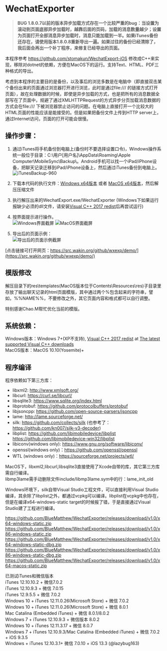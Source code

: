 # WechatExporter
  
 
> **BUG 1.8.0.7以前的版本异步加载方式存在一个比较严重的bug：当设置为滚动到页面底部异步加载时，越靠后面的页码，加载的消息数量越少；设置为页面打开全部消息异步加载时，消息只能加载到一半。如果iTunes备份还存在，请使用版本1.8.0.8重新导出一遍。如果过往的备份已经清除了，我后面会再出一个补丁程序，来修复已经导出的页面。**    

本程序参考 https://github.com/stomakun/WechatExport-iOS 修改成C++来实现，移除对dotnet的依赖，方便在MacOS下的运行。支持Text、HTML、PDF三种格式的导出。  
  
考虑到本程序的主要目的是备份，以及事后的浏览多数是在电脑中（即直接双击某个备份出来的页面通过浏览器打开进行浏览，此时是通过file:/// 的链接方式打开页面），故在处理数据的时候，即使是异步加载的方式，也是把所有的消息数据全部写在了页面中，规避了通过XMLHTTPRequest的方式异步分页加载消息数据的方式会在file:/// 下被浏览器禁止访问的问题。在电脑上直接打开一个比较大的HTML页面的性能应该是能接受的。但是如果把备份文件上传到HTTP server上，通过Internet访问，页面的打开可能会很慢。  
  
## 操作步骤：
1. 通过iTunes将手机备份到电脑上(备份时不要选择设置口令)，Windows操作系统一般位于目录：C:\用户[用户名]\AppData\Roaming\Apple Computer\MobileSync\Backup\。Android手机可以找一个iPad/iPhone设备，把聊天记录迁移到iPad/iPhone设备上，然后通过iTunes备份到电脑上。
![iTunesBackup-960](https://user-images.githubusercontent.com/37573096/125906418-090d4ac8-a2ba-4a26-9db2-c6dbed4b0a3c.png)
  
2. 下载本代码的执行文件：[Windows x64版本](https://github.com/BlueMatthew/WechatExporter/releases/download/v1.8.0.7/v1.8.0.7_x64_win.zip) 或者 [MacOS x64版本](https://github.com/BlueMatthew/WechatExporter/releases/download/v1.8.0.7/v1.8.0.7_x64_macos.zip)，然后解压压缩文件

3. 执行解压出来的WechatExport.exe/WechatExporter (Windows下如果运行报缺少必须的dll文件，请安装[Visual C++ 2017 redist](https://aka.ms/vs/16/release/vc_redist.x64.exe)后再尝试运行)

4. 按界面提示进行操作。  
![Windows界面截屏](https://src.wakin.org/github/wxexp/screenshots/win.png) ![MacOS界面截屏](https://src.wakin.org/github/wxexp/screenshots/mac.png###)

5. 导出后的页面示例：  
![导出后的页面示例截屏](https://src.wakin.org/github/wxexp/demo/demo.png)
  
[点击链接可打开网页：https://src.wakin.org/github/wxexp/demo/](https://src.wakin.org/github/wxexp/demo/)

## 模版修改
解压目录下的res\templates(MacOS版本位于Contents\Resources\res)子目录里存放了输出聊天记录的html页面模版，其中通过两个%包含起来的字符串，譬如，%%NAME%%，不要修改之外，其它页面内容和格式都可以自行调整。  
  
特别感谢Chao.M帮忙优化当前的模版。  
  
## 系统依赖：
Windows版本：Windows 7+(XP不支持), [Visual C++ 2017 redist](https://aka.ms/vs/16/release/vc_redist.x64.exe) at [The latest supported Visual C++ downloads](https://support.microsoft.com/en-us/help/2977003/the-latest-supported-visual-c-downloads)  
MacOS版本：MacOS 10.10(Yosemite)+


## 程序编译
程序依赖如下第三方库：
- libxml2: http://www.xmlsoft.org/  
- libcurl: https://curl.se/libcurl/  
- libsqlite3: https://www.sqlite.org/index.html   
- libprotobuf: https://github.com/protocolbuffers/protobuf  
- libjsoncpp: https://github.com/open-source-parsers/jsoncpp  
- lame: http://lame.sourceforge.net/ 
- silk: https://github.com/collects/silk (也参考了： https://github.com/kn007/silk-v3-decoder)  
- libplist: https://github.com/libimobiledevice/libplist  https://github.com/libimobiledevice-win32/libplist  
- libiconv(windows only): https://www.gnu.org/software/libiconv/  
- openssl(windows only)：https://github.com/openssl/openssl   
- WTL (windows only)：https://sourceforge.net/projects/wtl/  

MacOS下，libxml2,libcurl,libsqlite3直接使用了Xcode自带的库，其它第三方库需自行编译。  
libmp3lame需手动删除文件include/libmp3lame.sym中的行：lame_init_old  

Windows环境下，silk自带Visual Studio工程文件，可以直接利用Visual Studio编译，其余除了libplist之外，都通过vcpkg可以编译。libplist在vcpkg中也存在，但是在编译x64-windows-static target的时候报了错，于是直接通过Visual Studio建了工程进行编译。

https://github.com/BlueMatthew/WechatExporter/releases/download/v1.0/x64-windows-static.zip
https://github.com/BlueMatthew/WechatExporter/releases/download/v1.0/x86-windows-static.zip
https://github.com/BlueMatthew/WechatExporter/releases/download/v1.0/x64-windows-static-dbg.zip
https://github.com/BlueMatthew/WechatExporter/releases/download/v1.0/x86-windows-static-dbg.zip
https://github.com/BlueMatthew/WechatExporter/releases/download/v1.0/x64-macos-static.zip  
  
已测试iTunes和微信版本  
iTunes 12.10.10.2 + 微信7.0.2  
iTunes 12.10.9.3 + 微信 7.0.15  
iTunes 12.9.5.5 + 微信 7.0.2  
Windows 10 + iTunes 12.11.0.26(Microsoft Store) + 微信 7.0.2  
Windows 10 + iTunes 12.11.0.26(Microsoft Store) + 微信 8.0.1  
Mac Catalina (Embedded iTunes) + 微信 8.0.1/8.0.2  
Windows 7 + iTunes 12.10.9.3 + 微信版本 8.0.2  
Windows 10 + iTunes 12.11.3.17 + 微信 8.0.7  
Windows 7 + iTunes 12.10.9.3/Mac Catalina (Embedded iTunes) + 微信 7.0.2 + iOS 9.3.5  
Windows + iTunes 12.10.3.1+ 微信 7.0.10 + iOS 13.3 (@lazybug163)  

